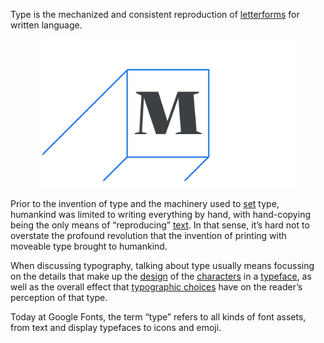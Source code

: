 
Type is the mechanized and consistent reproduction of [letterforms](/glossary/letterform) for written language.

<figure>

![An abstract representation showing the letter M on a three-dimensional shape, representing a traditional piece of type.](images/thumbnail.svg)

</figure>

Prior to the invention of type and the machinery used to [set](/glossary/typesetting) type, humankind was limited to writing everything by hand, with hand-copying being the only means of “reproducing” [text](/glossary/text_copy). In that sense, it’s hard not to overstate the profound revolution that the invention of printing with moveable type brought to humankind.

When discussing typography, talking about type usually means focussing on the details that make up the [design](/glossary/type_designer) of the [characters](/glossary/character) in a [typeface](/glossary/typeface), as well as the overall effect that [typographic choices](/glossary/typography) have on the reader’s perception of that type.

Today at Google Fonts, the term “type” refers to all kinds of font assets, from text and display typefaces to icons and emoji.
